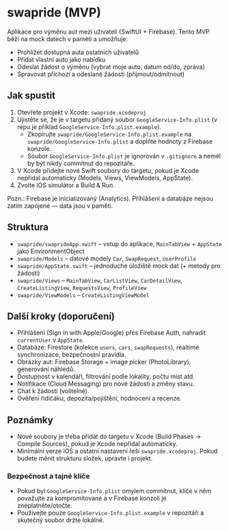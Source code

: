 # swapride (MVP)

Aplikace pro výměnu aut mezi uživateli (SwiftUI + Firebase). Tento MVP běží na mock datech v paměti a umožňuje:

- Prohlížet dostupná auta ostatních uživatelů
- Přidat vlastní auto jako nabídku
- Odeslat žádost o výměnu (vybrat moje auto, datum od/do, zpráva)
- Spravovat příchozí a odeslané žádosti (přijmout/odmítnout)

## Jak spustit

1) Otevřete projekt v Xcode: `swapride.xcodeproj`
2) Ujistěte se, že je v targetu přidaný soubor `GoogleService-Info.plist` (v repu je příklad `GoogleService-Info.plist.example`).
	- Zkopírujte `swapride/GoogleService-Info.plist.example` na `swapride/GoogleService-Info.plist` a doplňte hodnoty z Firebase konzole.
	- Soubor `GoogleService-Info.plist` je ignorován v `.gitignore` a neměl by být nikdy commitnut do repozitáře.
3) V Xcode přidejte nové Swift soubory do targetu, pokud je Xcode nepřidal automaticky (Models, Views, ViewModels, AppState).
4) Zvolte iOS simulátor a Build & Run.

Pozn.: Firebase je inicializovaný (Analytics). Přihlášení a databáze nejsou zatím zapojené — data jsou v paměti.

## Struktura

- `swapride/swaprideApp.swift` – vstup do aplikace, `MainTabView` + `AppState` jako EnvironmentObject
- `swapride/Models` – datové modely `Car`, `SwapRequest`, `UserProfile`
- `swapride/AppState.swift` – jednoduché úložiště mock dat (+ metody pro žádosti)
- `swapride/Views` – `MainTabView`, `CarListView`, `CarDetailView`, `CreateListingView`, `RequestsView`, `ProfileView`
- `swapride/ViewModels` – `CreateListingViewModel`

## Další kroky (doporučení)

- Přihlášení (Sign in with Apple/Google) přes Firebase Auth, nahradit `currentUser` v `AppState`.
- Databáze: Firestore (kolekce `users`, `cars`, `swapRequests`), realtime synchronizace, bezpečnostní pravidla.
- Obrázky aut: Firebase Storage + image picker (PhotoLibrary), generování náhledů.
- Dostupnost v kalendáři, filtrování podle lokality, počtu míst atd.
- Notifikace (Cloud Messaging) pro nové žádosti a změny stavu.
- Chat k žádosti (volitelné).
- Ověření řidičáku, depozita/pojištění, hodnocení a recenze.

## Poznámky

- Nové soubory je třeba přidat do targetu v Xcode (Build Phases → Compile Sources), pokud je Xcode nepřidal automaticky.
- Minimální verze iOS a ostatní nastavení řeší `swapride.xcodeproj`. Pokud budete měnit strukturu složek, upravte i projekt.

### Bezpečnost a tajné klíče

- Pokud byl `GoogleService-Info.plist` omylem commitnut, klíče v něm považujte za kompromitované a v Firebase konzoli je zneplatněte/otočte.
- Používejte pouze `GoogleService-Info.plist.example` v repozitáři a skutečný soubor držte lokálně.

